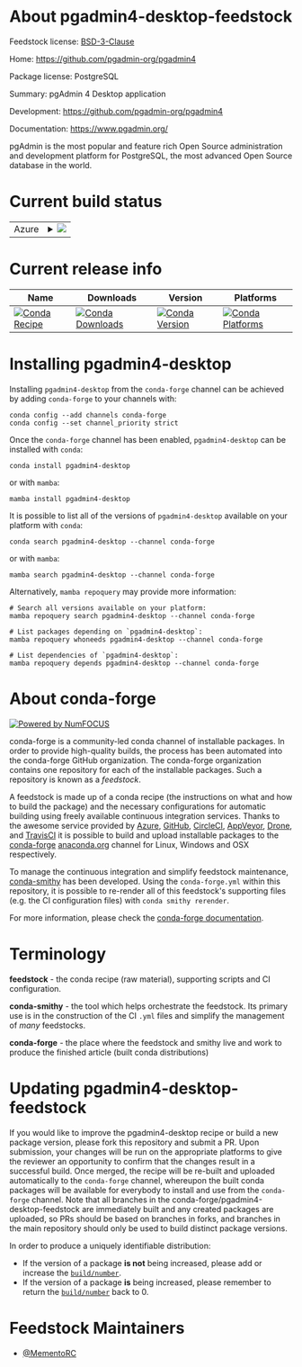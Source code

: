 About pgadmin4-desktop-feedstock
================================

Feedstock license: [BSD-3-Clause](https://github.com/conda-forge/pgadmin4-desktop-feedstock/blob/main/LICENSE.txt)

Home: https://github.com/pgadmin-org/pgadmin4

Package license: PostgreSQL

Summary: pgAdmin 4 Desktop application

Development: https://github.com/pgadmin-org/pgadmin4

Documentation: https://www.pgadmin.org/

pgAdmin is the most popular and feature rich Open Source administration and
development platform for PostgreSQL, the most advanced Open Source database in the world.

Current build status
====================


<table>
    
  <tr>
    <td>Azure</td>
    <td>
      <details>
        <summary>
          <a href="https://dev.azure.com/conda-forge/feedstock-builds/_build/latest?definitionId=25661&branchName=main">
            <img src="https://dev.azure.com/conda-forge/feedstock-builds/_apis/build/status/pgadmin4-desktop-feedstock?branchName=main">
          </a>
        </summary>
        <table>
          <thead><tr><th>Variant</th><th>Status</th></tr></thead>
          <tbody><tr>
              <td>linux_64</td>
              <td>
                <a href="https://dev.azure.com/conda-forge/feedstock-builds/_build/latest?definitionId=25661&branchName=main">
                  <img src="https://dev.azure.com/conda-forge/feedstock-builds/_apis/build/status/pgadmin4-desktop-feedstock?branchName=main&jobName=linux&configuration=linux%20linux_64_" alt="variant">
                </a>
              </td>
            </tr><tr>
              <td>linux_aarch64</td>
              <td>
                <a href="https://dev.azure.com/conda-forge/feedstock-builds/_build/latest?definitionId=25661&branchName=main">
                  <img src="https://dev.azure.com/conda-forge/feedstock-builds/_apis/build/status/pgadmin4-desktop-feedstock?branchName=main&jobName=linux&configuration=linux%20linux_aarch64_" alt="variant">
                </a>
              </td>
            </tr><tr>
              <td>osx_64</td>
              <td>
                <a href="https://dev.azure.com/conda-forge/feedstock-builds/_build/latest?definitionId=25661&branchName=main">
                  <img src="https://dev.azure.com/conda-forge/feedstock-builds/_apis/build/status/pgadmin4-desktop-feedstock?branchName=main&jobName=osx&configuration=osx%20osx_64_" alt="variant">
                </a>
              </td>
            </tr><tr>
              <td>osx_arm64</td>
              <td>
                <a href="https://dev.azure.com/conda-forge/feedstock-builds/_build/latest?definitionId=25661&branchName=main">
                  <img src="https://dev.azure.com/conda-forge/feedstock-builds/_apis/build/status/pgadmin4-desktop-feedstock?branchName=main&jobName=osx&configuration=osx%20osx_arm64_" alt="variant">
                </a>
              </td>
            </tr><tr>
              <td>win_64</td>
              <td>
                <a href="https://dev.azure.com/conda-forge/feedstock-builds/_build/latest?definitionId=25661&branchName=main">
                  <img src="https://dev.azure.com/conda-forge/feedstock-builds/_apis/build/status/pgadmin4-desktop-feedstock?branchName=main&jobName=win&configuration=win%20win_64_" alt="variant">
                </a>
              </td>
            </tr>
          </tbody>
        </table>
      </details>
    </td>
  </tr>
</table>

Current release info
====================

| Name | Downloads | Version | Platforms |
| --- | --- | --- | --- |
| [![Conda Recipe](https://img.shields.io/badge/recipe-pgadmin4--desktop-green.svg)](https://anaconda.org/conda-forge/pgadmin4-desktop) | [![Conda Downloads](https://img.shields.io/conda/dn/conda-forge/pgadmin4-desktop.svg)](https://anaconda.org/conda-forge/pgadmin4-desktop) | [![Conda Version](https://img.shields.io/conda/vn/conda-forge/pgadmin4-desktop.svg)](https://anaconda.org/conda-forge/pgadmin4-desktop) | [![Conda Platforms](https://img.shields.io/conda/pn/conda-forge/pgadmin4-desktop.svg)](https://anaconda.org/conda-forge/pgadmin4-desktop) |

Installing pgadmin4-desktop
===========================

Installing `pgadmin4-desktop` from the `conda-forge` channel can be achieved by adding `conda-forge` to your channels with:

```
conda config --add channels conda-forge
conda config --set channel_priority strict
```

Once the `conda-forge` channel has been enabled, `pgadmin4-desktop` can be installed with `conda`:

```
conda install pgadmin4-desktop
```

or with `mamba`:

```
mamba install pgadmin4-desktop
```

It is possible to list all of the versions of `pgadmin4-desktop` available on your platform with `conda`:

```
conda search pgadmin4-desktop --channel conda-forge
```

or with `mamba`:

```
mamba search pgadmin4-desktop --channel conda-forge
```

Alternatively, `mamba repoquery` may provide more information:

```
# Search all versions available on your platform:
mamba repoquery search pgadmin4-desktop --channel conda-forge

# List packages depending on `pgadmin4-desktop`:
mamba repoquery whoneeds pgadmin4-desktop --channel conda-forge

# List dependencies of `pgadmin4-desktop`:
mamba repoquery depends pgadmin4-desktop --channel conda-forge
```


About conda-forge
=================

[![Powered by
NumFOCUS](https://img.shields.io/badge/powered%20by-NumFOCUS-orange.svg?style=flat&colorA=E1523D&colorB=007D8A)](https://numfocus.org)

conda-forge is a community-led conda channel of installable packages.
In order to provide high-quality builds, the process has been automated into the
conda-forge GitHub organization. The conda-forge organization contains one repository
for each of the installable packages. Such a repository is known as a *feedstock*.

A feedstock is made up of a conda recipe (the instructions on what and how to build
the package) and the necessary configurations for automatic building using freely
available continuous integration services. Thanks to the awesome service provided by
[Azure](https://azure.microsoft.com/en-us/services/devops/), [GitHub](https://github.com/),
[CircleCI](https://circleci.com/), [AppVeyor](https://www.appveyor.com/),
[Drone](https://cloud.drone.io/welcome), and [TravisCI](https://travis-ci.com/)
it is possible to build and upload installable packages to the
[conda-forge](https://anaconda.org/conda-forge) [anaconda.org](https://anaconda.org/)
channel for Linux, Windows and OSX respectively.

To manage the continuous integration and simplify feedstock maintenance,
[conda-smithy](https://github.com/conda-forge/conda-smithy) has been developed.
Using the ``conda-forge.yml`` within this repository, it is possible to re-render all of
this feedstock's supporting files (e.g. the CI configuration files) with ``conda smithy rerender``.

For more information, please check the [conda-forge documentation](https://conda-forge.org/docs/).

Terminology
===========

**feedstock** - the conda recipe (raw material), supporting scripts and CI configuration.

**conda-smithy** - the tool which helps orchestrate the feedstock.
                   Its primary use is in the construction of the CI ``.yml`` files
                   and simplify the management of *many* feedstocks.

**conda-forge** - the place where the feedstock and smithy live and work to
                  produce the finished article (built conda distributions)


Updating pgadmin4-desktop-feedstock
===================================

If you would like to improve the pgadmin4-desktop recipe or build a new
package version, please fork this repository and submit a PR. Upon submission,
your changes will be run on the appropriate platforms to give the reviewer an
opportunity to confirm that the changes result in a successful build. Once
merged, the recipe will be re-built and uploaded automatically to the
`conda-forge` channel, whereupon the built conda packages will be available for
everybody to install and use from the `conda-forge` channel.
Note that all branches in the conda-forge/pgadmin4-desktop-feedstock are
immediately built and any created packages are uploaded, so PRs should be based
on branches in forks, and branches in the main repository should only be used to
build distinct package versions.

In order to produce a uniquely identifiable distribution:
 * If the version of a package **is not** being increased, please add or increase
   the [``build/number``](https://docs.conda.io/projects/conda-build/en/latest/resources/define-metadata.html#build-number-and-string).
 * If the version of a package **is** being increased, please remember to return
   the [``build/number``](https://docs.conda.io/projects/conda-build/en/latest/resources/define-metadata.html#build-number-and-string)
   back to 0.

Feedstock Maintainers
=====================

* [@MementoRC](https://github.com/MementoRC/)

